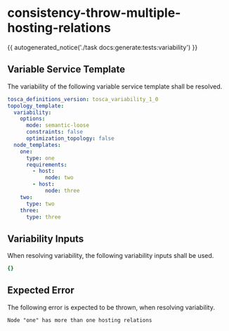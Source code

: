 # consistency-throw-multiple-hosting-relations

{{ autogenerated_notice('./task docs:generate:tests:variability') }}


## Variable Service Template

The variability of the following variable service template shall be resolved.

```yaml linenums="1"
tosca_definitions_version: tosca_variability_1_0
topology_template:
  variability:
    options:
      mode: semantic-loose
      constraints: false
      optimization_topology: false
  node_templates:
    one:
      type: one
      requirements:
        - host:
            node: two
        - host:
            node: three
    two:
      type: two
    three:
      type: three
```

## Variability Inputs

When resolving variability, the following variability inputs shall be used.

```yaml linenums="1"
{}
```




## Expected Error

The following error is expected to be thrown, when resolving variability.

```text linenums="1"
Node "one" has more than one hosting relations
```
